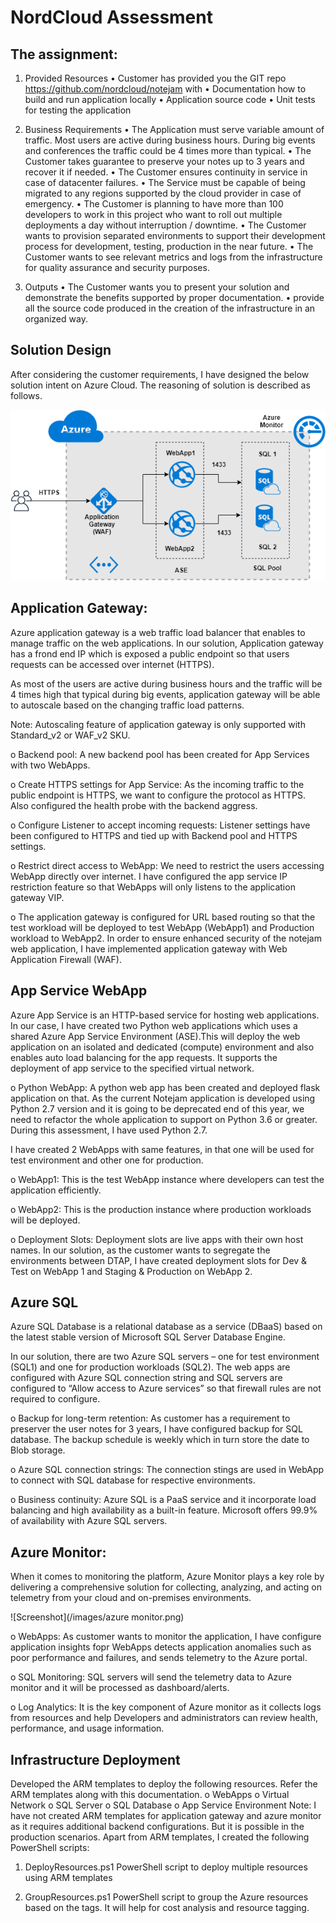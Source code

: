 # NordCloud Assessment

## The assignment:
1)	Provided Resources
    •	Customer has provided you the GIT repo https://github.com/nordcloud/notejam with
    •	Documentation how to build and run application locally
    •	Application source code
    •	Unit tests for testing the application

2)	Business Requirements
    •	The Application must serve variable amount of traffic. Most users are active during business hours. During big events and conferences the traffic could be 4 times more than typical.
    •	The Customer takes guarantee to preserve your notes up to 3 years and recover it if needed.
    •	The Customer ensures continuity in service in case of datacenter failures.
    •	The Service must be capable of being migrated to any regions supported by the cloud provider in case of emergency.
    •	The Customer is planning to have more than 100 developers to work in this project who want to roll out multiple deployments a day without interruption / downtime.
    •	The Customer wants to provision separated environments to support their development process for development, testing, production in the near future.
    •	The Customer wants to see relevant metrics and logs from the infrastructure for quality assurance and security purposes.

3)	Outputs
    •	The Customer wants you to present your solution and demonstrate the benefits supported by proper documentation.
    •	provide all the source code produced in the creation of the infrastructure in an organized way.

## Solution Design
After considering the customer requirements, I have designed the below solution intent on Azure Cloud. The reasoning of solution is described as follows.

![Screenshot](/images/nordcloud-solution-design.png)

## Application Gateway:

Azure application gateway is a web traffic load balancer that enables to manage traffic on the web applications. In our solution, Application gateway has a frond end IP which is exposed a public endpoint so that users requests can be accessed over internet (HTTPS).

As most of the users are active during business hours and the traffic will be 4 times high that typical during big events, application gateway will be able to autoscale based on the changing traffic load patterns.

Note: Autoscaling feature of application gateway is only supported with Standard_v2 or WAF_v2 SKU.

o	Backend pool:
A new backend pool has been created for App Services with two WebApps.

o	Create HTTPS settings for App Service:
As the incoming traffic to the public endpoint is HTTPS, we want to configure the protocol as HTTPS. Also configured the health probe with the backend aggress.

o	Configure Listener to accept incoming requests:
Listener settings have been configured to HTTPS and tied up with Backend pool and HTTPS settings.

o	Restrict direct access to WebApp:
We need to restrict the users accessing WebApp directly over internet. I have configured the app service IP restriction feature so that WebApps will only listens to the application gateway VIP. 

o	The application gateway is configured for URL based routing so that the test workload will be deployed to test WebApp (WebApp1) and Production workload to WebApp2.
In order to ensure enhanced security of the notejam web application, I have implemented application gateway with Web Application Firewall (WAF). 

## App Service WebApp

Azure App Service is an HTTP-based service for hosting web applications. In our case, I have created two Python web applications which uses a shared Azure App Service Environment (ASE).This will deploy the web application on an isolated and dedicated (compute) environment and also enables auto load balancing for the app requests. It supports the deployment of app service to the specified virtual network.

o	Python WebApp:
A python web app has been created and deployed flask application on that. As the current Notejam application is developed using Python 2.7 version and it is going to be deprecated end of this year, we need to refactor the whole application to support on Python 3.6 or greater. During this assessment, I have used Python 2.7.


I have created 2 WebApps with same features, in that one will be used for test environment and other one for production.

o	WebApp1:
This is the test WebApp instance where developers can test the application efficiently. 

o	WebApp2:
This is the production instance where production workloads will be deployed.

o	Deployment Slots:
Deployment slots are live apps with their own host names. In our solution, as the customer wants to segregate the environments between DTAP, I have created deployment slots for Dev & Test on WebApp 1 and Staging & Production on WebApp 2.

## Azure SQL

Azure SQL Database is a relational database as a service (DBaaS) based on the latest stable version of Microsoft SQL Server Database Engine.

In our solution, there are two Azure SQL servers – one for test environment (SQL1) and one for production workloads (SQL2). The web apps are configured with Azure SQL connection string and SQL servers are configured to “Allow access to Azure services” so that firewall rules are not required to configure.

o	Backup for long-term retention:
As customer has a requirement to preserver the user notes for 3 years, I have configured backup for SQL database. The backup schedule is weekly which in turn store the date to Blob storage.

o	Azure SQL connection strings:
The connection stings are used in WebApp to connect with SQL database for respective environments.

o	Business continuity:
Azure SQL is a PaaS service and it incorporate load balancing and high availability as a built-in feature. Microsoft offers 99.9% of availability with Azure SQL servers.

## Azure Monitor:

When it comes to monitoring the platform, Azure Monitor plays a key role by delivering a comprehensive solution for collecting, analyzing, and acting on telemetry from your cloud and on-premises environments.

![Screenshot](/images/azure monitor.png)

o	WebApps:
As customer wants to monitor the application, I have configure application insights fopr WebApps detects application anomalies such as poor performance and failures, and sends telemetry to the Azure portal.

o	SQL Monitoring:
SQL servers will send the telemetry data to Azure monitor and it will be processed as dashboard/alerts.

o	Log Analytics:
It is the key component of Azure monitor as it collects logs from resources and help Developers and administrators can review health, performance, and usage information.

## Infrastructure Deployment

Developed the ARM templates to deploy the following resources. Refer the ARM templates along with this documentation.
o	WebApps
o	Virtual Network
o	SQL Server
o	SQL Database
o	App Service Environment
Note: I have not created ARM templates for application gateway and azure monitor as it requires additional backend configurations. But it is possible in the production scenarios. 
Apart from ARM templates, I created the following PowerShell scripts:

1)	DeployResources.ps1
PowerShell script to deploy multiple resources using ARM templates

2)	GroupResources.ps1
PowerShell script to group the Azure resources based on the tags. It will help for cost analysis and resource tagging.
